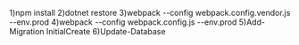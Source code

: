1)npm install
2)dotnet restore
3)webpack --config webpack.config.vendor.js --env.prod
4)webpack --config webpack.config.js --env.prod
5)Add-Migration InitialCreate 
6)Update-Database   